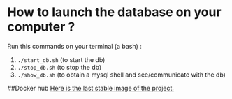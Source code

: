 # How to launch the database on your computer ?
Run this commands on your terminal (a bash) :
1.  `./start_db.sh` (to start the db)
2. `./stop_db.sh` (to stop the db)
3. `./show_db.sh` (to obtain a mysql shell and see/communicate with the db)


##Docker hub
[Here is the last stable image of the project.](https://hub.docker.com/r/mdeboute/hotel-sql/tags?page=1&ordering=last_updated)
